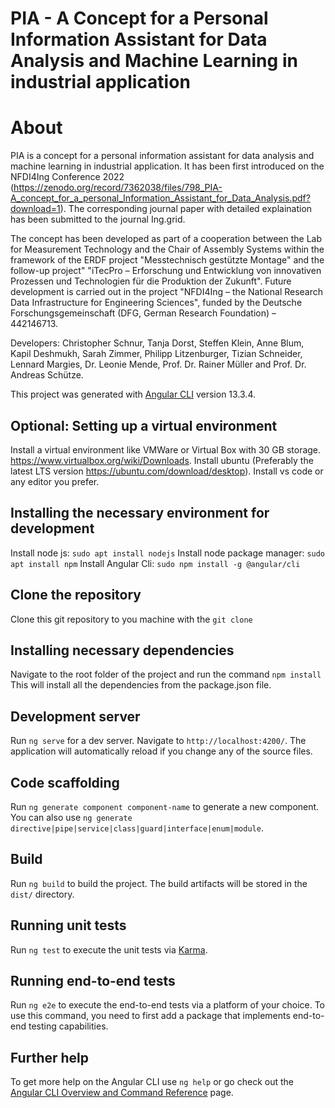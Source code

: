 # PIA - A Concept for a Personal Information Assistant for Data Analysis and Machine Learning in industrial application

# About
PIA is a concept for a personal information assistant for data analysis and machine learning in industrial application. It has been first introduced on the NFDI4Ing Conference 2022 (https://zenodo.org/record/7362038/files/798_PIA-A_concept_for_a_personal_Information_Assistant_for_Data_Analysis.pdf?download=1). The corresponding journal paper with detailed explaination has been submitted to the journal Ing.grid.

The concept has been developed as part of a cooperation between the Lab for Measurement Technology and the Chair of Assembly Systems within the framework of the ERDF project "Messtechnisch gestützte Montage" and the follow-up project" "iTecPro – Erforschung und Entwicklung von innovativen Prozessen und Technologien für die Produktion der Zukunft". Future development is carried out in the project "NFDI4Ing – the National Research Data Infrastructure for Engineering Sciences", funded by the Deutsche Forschungsgemeinschaft (DFG, German Research Foundation) – 442146713.

Developers:
Christopher Schnur, Tanja Dorst, Steffen Klein, Anne Blum, Kapil Deshmukh, Sarah Zimmer, Philipp Litzenburger, Tizian Schneider, Lennard Margies, Dr. Leonie Mende, Prof. Dr. Rainer Müller and Prof. Dr. Andreas Schütze.

This project was generated with [Angular CLI](https://github.com/angular/angular-cli) version 13.3.4.

## Optional: Setting up a virtual environment
Install a virtual environment like VMWare or Virtual Box with 30 GB storage. https://www.virtualbox.org/wiki/Downloads. 
Install ubuntu (Preferably the latest LTS version https://ubuntu.com/download/desktop).
Install vs code or any editor you prefer.

## Installing the necessary environment for development
Install node js: `sudo apt install nodejs`
Install node package manager: `sudo apt install npm`
Install Angular Cli: `sudo npm install -g @angular/cli`

## Clone the repository
Clone this git repository to you machine with the `git clone`

## Installing necessary dependencies
Navigate to the root folder of the project and run the command `npm install`
This will install all the dependencies from the package.json file.

## Development server

Run `ng serve` for a dev server. Navigate to `http://localhost:4200/`. The application will automatically reload if you change any of the source files.

## Code scaffolding

Run `ng generate component component-name` to generate a new component. You can also use `ng generate directive|pipe|service|class|guard|interface|enum|module`.

## Build

Run `ng build` to build the project. The build artifacts will be stored in the `dist/` directory.

## Running unit tests

Run `ng test` to execute the unit tests via [Karma](https://karma-runner.github.io).

## Running end-to-end tests

Run `ng e2e` to execute the end-to-end tests via a platform of your choice. To use this command, you need to first add a package that implements end-to-end testing capabilities.

## Further help

To get more help on the Angular CLI use `ng help` or go check out the [Angular CLI Overview and Command Reference](https://angular.io/cli) page.
